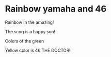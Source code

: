 # Rainbow yamaha and 46

Rainbow in the amazing!

The song is a happy son!


Colors of the 
 green


Yellow color is 46 THE DOCTOR!
